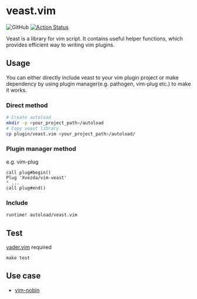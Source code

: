 # veast.vim
![GitHub](https://img.shields.io/github/license/Xvezda/vim-veast)
[![Action Status](https://github.com/Xvezda/vim-veast/workflows/Vim%20CI/badge.svg)](https://github.com/Xvezda/vim-veast/actions)

Veast is a library for vim script.
It contains useful helper functions, which provides efficient way to writing vim plugins.


## Usage

You can either directly include veast to your vim plugin project or make dependency by using plugin manager(e.g. pathogen, vim-plug etc.) to make it works.

### Direct method
```sh
# Create autoload
mkdir -p <your_project_path>/autoload
# Copy veast library
cp plugin/veast.vim <your_project_path>/autoload/
```

### Plugin manager method

e.g. vim-plug
```vim
call plug#begin()
Plug 'Xvezda/vim-veast'
" ...
call plug#end()
```

### Include

```vim
runtime! autoload/veast.vim
```


## Test

[vader.vim](https://github.com/junegunn/vader.vim) required

`make test`


## Use case

* [vim-nobin](https://github.com/Xvezda/vim-nobin)
